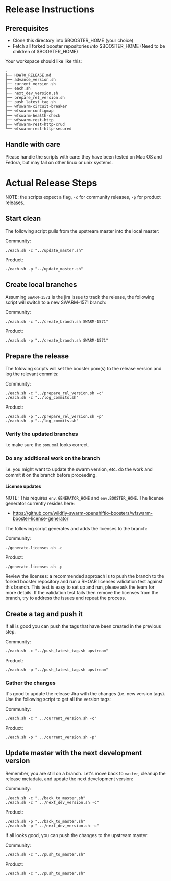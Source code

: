 # Release Instructions

## Prerequisites

- Clone this directory into $BOOSTER_HOME (your choice)
- Fetch all forked booster repositories _into_ $BOOSTER_HOME (Need to be children of $BOOSTER_HOME)

Your workspace should like like this:

```
.
├── HOWTO_RELEASE.md
├── advance_version.sh
├── current_version.sh
├── each.sh
├── next_dev_version.sh
├── prepare_rel_version.sh
├── push_latest_tag.sh
├── wfswarm-circuit-breaker
├── wfswarm-configmap
├── wfswarm-health-check
├── wfswarm-rest-http
├── wfswarm-rest-http-crud
└── wfswarm-rest-http-secured
```

## Handle with care

Please handle the scripts with care: they have been tested on Mac OS and Fedora, but may fail on other linux or unix systems.

# Actual Release Steps

NOTE: the scripts expect a flag, `-c` for community releases, `-p` for product releases.

## Start clean

The following script pulls from the upstream master into the local master:

Community:
```
./each.sh -c "../update_master.sh"
```

Product:
```
./each.sh -p "../update_master.sh"
```

## Create local branches

Assuming `SWARM-1571` is the jira issue to track the release, the following script will switch to a new SWARM-1571 branch:

Community:
```
./each.sh -c "../create_branch.sh SWARM-1571"
```

Product:
```
./each.sh -p "../create_branch.sh SWARM-1571"
```

## Prepare the release

The folowing scripts will set the booster pom(s) to the release version and log the relevant commits:

Community:
```
./each.sh -c "../prepare_rel_version.sh -c"
./each.sh -c "../log_commits.sh"
```

Product:
```
./each.sh -p "../prepare_rel_version.sh -p"
./each.sh -p "../log_commits.sh"
```

### Verify the updated branches

i.e make sure the `pom.xml` looks correct.

### Do any additional work on the branch

i.e. you might want to update the swarm version, etc. do the work and commit it on the branch before proceeding.

#### License updates

NOTE: This requires `env.GENERATOR_HOME` and `env.BOOSTER_HOME`.
The license generator currently resides here:

- https://github.com/wildfly-swarm-openshiftio-boosters/wfswarm-booster-license-generator

The following script generates and adds the licenses to the branch:

Community:
```
./generate-licenses.sh -c
```

Product:
```
./generate-licenses.sh -p
```

Review the licenses: a recommended approach is to push the branch to the forked booster repository and run a RHOAR licenses validation test against this branch. This test is easy to set up and run, please ask the team for more details. If the validation test fails then remove the licenses from the branch, try to address the issues and repeat the process.

## Create a tag and push it

If all is good you can push the tags that have been created in the previous step.

Community:
```
./each.sh -c "../push_latest_tag.sh upstream"
```

Product:
```
./each.sh -p "../push_latest_tag.sh upstream"
```

### Gather the changes

It's good to update the release Jira with the changes (i.e. new version tags).
Use the following script to get all the version tags:

Community:

```
./each.sh -c " ../current_version.sh -c"
```

Product:

```
./each.sh -p " ../current_version.sh -p"
```

## Update master with the next development version

Remember, you are still on a branch. Let's move back to `master`, cleanup the release metadata, and update the next development version:

Community:
```
./each.sh -c "../back_to_master.sh"
./each.sh -c " ../next_dev_version.sh -c"
```

Product:
```
./each.sh -p "../back_to_master.sh"
./each.sh -p " ../next_dev_version.sh -c"
```

If all looks good, you can push the changes to the upstream master:

Community:
```
./each.sh -c "../push_to_master.sh"
```

Product:
```
./each.sh -c "../push_to_master.sh"
```
